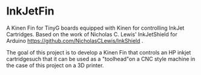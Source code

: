 InkJetFin
=========

A Kinen Fin for TinyG boards equipped with Kinen for controlling InkJet Cartridges. Based on the work of Nicholas C. Lewis' InkJetShield for Arduino https://github.com/NicholasCLewis/InkShield .

The goal of this project is to develop a Kinen Fin that controls an HP inkjet cartridgesuch that it can be used as a "toolhead"on a CNC style machine in the case of this project on a 3D printer.

